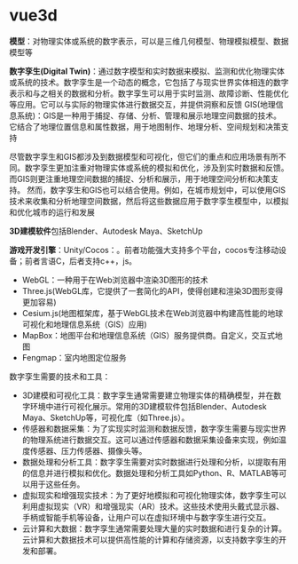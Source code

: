 # vue3d

**模型**：对物理实体或系统的数字表示，可以是三维几何模型、物理模拟模型、数据模型等

**数字孪生(Digital Twin)**：通过数字模型和实时数据来模拟、监测和优化物理实体或系统的技术。数字孪生是一个动态的概念，它包括了与现实世界实体相连的数字表示和与之相关的数据和分析。数字孪生可以用于实时监测、故障诊断、性能优化等应用。它可以与实际的物理实体进行数据交互，并提供洞察和反馈
GIS(地理信息系统)：GIS是一种用于捕捉、存储、分析、管理和展示地理空间数据的技术。它结合了地理位置信息和属性数据，用于地图制作、地理分析、空间规划和决策支持

尽管数字孪生和GIS都涉及到数据模型和可视化，但它们的重点和应用场景有所不同。数字孪生更加注重对物理实体或系统的模拟和优化，涉及到实时数据和反馈。而GIS则更注重地理空间数据的捕捉、分析和展示，用于地理空间分析和决策支持。
然而，数字孪生和GIS也可以结合使用。例如，在城市规划中，可以使用GIS技术来收集和分析地理空间数据，然后将这些数据应用于数字孪生模型中，以模拟和优化城市的运行和发展

**3D建模软件**包括Blender、Autodesk Maya、SketchUp

**游戏开发引擎**：Unity/Cocos：。前者功能强大支持多个平台，cocos专注移动设备；前者言语C，后者支持c++，js。

- WebGL：一种用于在Web浏览器中渲染3D图形的技术
- Three.js(WebGL库，它提供了一套简化的API，使得创建和渲染3D图形变得更加容易)
- Cesium.js(地图框架库，基于WebGL技术在Web浏览器中构建高性能的地球可视化和地理信息系统（GIS）应用)
- MapBox：地图平台和地理信息系统（GIS）服务提供商。自定义，交互式地图
- Fengmap：室内地图定位服务

数字孪生需要的技术和工具：
- 3D建模和可视化工具：数字孪生通常需要建立物理实体的精确模型，并在数字环境中进行可视化展示。常用的3D建模软件包括Blender、Autodesk Maya、SketchUp等，可视化库（如Three.js）。
- 传感器和数据采集：为了实现实时监测和数据反馈，数字孪生需要与现实世界的物理系统进行数据交互。这可以通过传感器和数据采集设备来实现，例如温度传感器、压力传感器、摄像头等。
- 数据处理和分析工具：数字孪生需要对实时数据进行处理和分析，以提取有用的信息并进行模拟和优化。数据处理和分析工具如Python、R、MATLAB等可以用于这些任务。
- 虚拟现实和增强现实技术：为了更好地模拟和可视化物理实体，数字孪生可以利用虚拟现实（VR）和增强现实（AR）技术。这些技术使用头戴式显示器、手柄或智能手机等设备，让用户可以在虚拟环境中与数字孪生进行交互。
- 云计算和大数据：数字孪生通常需要处理大量的实时数据和进行复杂的计算。云计算和大数据技术可以提供高性能的计算和存储资源，以支持数字孪生的开发和部署。
